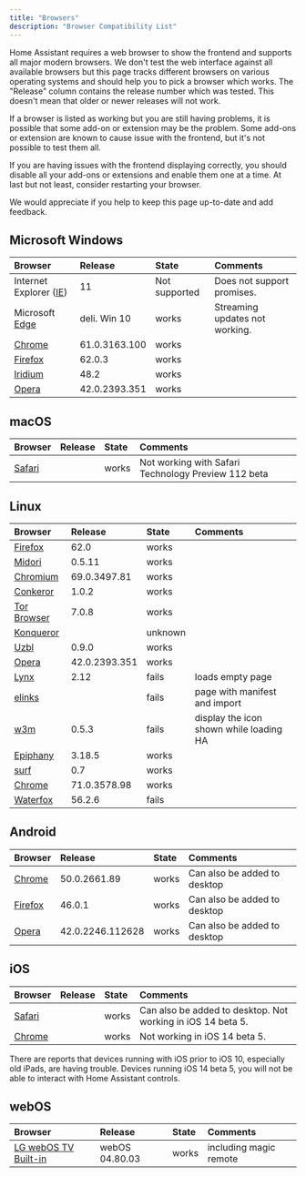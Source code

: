 ```yaml
---
title: "Browsers"
description: "Browser Compatibility List"
---
```


Home Assistant requires a web browser to show the frontend and supports all major modern browsers. We don't test the web interface against all available browsers but this page tracks different browsers on various operating systems and should help you to pick a browser which works. The "Release" column contains the release number which was tested. This doesn't mean that older or newer releases will not work.

If a browser is listed as working but you are still having problems, it is possible that some add-on or extension may be the problem. Some add-ons or extension are known to cause issue with the frontend, but it's not possible to test them all.

If you are having issues with the frontend displaying correctly, you should disable all your add-ons or extensions and enable them one at a time. At last but not least, consider restarting your browser.

We would appreciate if you help to keep this page up-to-date and add feedback.

## Microsoft Windows

| Browser                   | Release        | State      | Comments                 |
| :------------------------ |:---------------|:-----------|:-------------------------|
| Internet Explorer ([IE])  | 11             | Not supported | Does not support promises. |
| Microsoft [Edge]          | deli. Win 10   | works | Streaming updates not working. |
| [Chrome]                  | 61.0.3163.100  | works      |                          |
| [Firefox]                 | 62.0.3         | works      |                          |
| [Iridium]                 | 48.2           | works      |                          |
| [Opera]                   | 42.0.2393.351  | works      |                          |

## macOS

| Browser               | Release        | State      | Comments                 |
| :-------------------- |:---------------|:-----------|:-------------------------|
| [Safari]              |                | works      | Not working with Safari Technology Preview 112 beta |

## Linux

| Browser               | Release        | State      | Comments                 |
| :-------------------- |:---------------|:-----------|:-------------------------|
| [Firefox]             | 62.0           | works      |                          |
| [Midori]              | 0.5.11         | works      |                          |
| [Chromium]            | 69.0.3497.81   | works      |                          |
| [Conkeror]            | 1.0.2          | works      |                          |
| [Tor Browser]         | 7.0.8          | works      |                          |
| [Konqueror]           |                | unknown    |                          |
| [Uzbl]                | 0.9.0          | works      |                          |
| [Opera]               | 42.0.2393.351  | works      |                          |
| [Lynx]                | 2.12           | fails      | loads empty page         |
| [elinks]              |                | fails      | page with manifest and import |
| [w3m]                 | 0.5.3          | fails      | display the icon shown while loading HA |
| [Epiphany]            | 3.18.5         | works      |                          |
| [surf]                | 0.7            | works      |                          |
| [Chrome]              | 71.0.3578.98   | works      |                          |
| [Waterfox]            | 56.2.6         | fails      |                          |

## Android

| Browser               | Release        | State      | Comments                 |
| :-------------------- |:---------------|:-----------|:-------------------------|
| [Chrome]              | 50.0.2661.89   | works      | Can also be added to desktop |
| [Firefox]             | 46.0.1         | works      | Can also be added to desktop |
| [Opera]               | 42.0.2246.112628 | works    | Can also be added to desktop |

## iOS

| Browser               | Release        | State      | Comments                 |
| :-------------------- |:---------------|:-----------|:-------------------------|
| [Safari]              |                | works      | Can also be added to desktop. Not working in iOS 14 beta 5. |
| [Chrome]              |                | works      | Not working in iOS 14 beta 5.               |

There are reports that devices running with iOS prior to iOS 10, especially old iPads, are having trouble. Devices running iOS 14 beta 5, you will not be able to interact with Home Assistant controls.

## webOS

| Browser               | Release        | State      | Comments                 |
| :-------------------- |:---------------|:-----------|:-------------------------|
| [LG webOS TV Built-in]| webOS 04.80.03 | works      | including magic remote   |

[Chrome]: https://www.google.com/chrome/
[Chromium]: https://www.chromium.org/
[Conkeror]: http://conkeror.org/
[Edge]: https://www.microsoft.com/en-us/edge
[elinks]: http://elinks.or.cz/
[Epiphany]: https://wiki.gnome.org/Apps/Web
[Firefox]: https://www.mozilla.org/en-US/firefox/
[IE]: https://support.microsoft.com/en-us/help/17621/internet-explorer-downloads
[Iridium]: https://iridiumbrowser.de/
[Konqueror]: https://konqueror.org/
[Lynx]: https://lynx.browser.org/
[Midori]: https://astian.org/en/midori-browser/
[Opera]: https://www.opera.com/
[Safari]: https://www.apple.com/safari/
[surf]: https://surf.suckless.org/
[Tor Browser]: https://www.torproject.org/
[Uzbl]: https://www.uzbl.org/
[w3m]: https://w3m.sourceforge.net/
[Waterfox]: https://www.waterfox.net
[LG webOS TV Built-In]: https://www.lg.com/uk/support/help-library/details-on-enjoying-internet-browsing-on-your-lg-webos-tv-CT00008334-1435838149474
